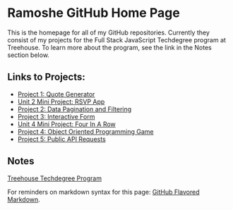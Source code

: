 # Ramoshe GitHub Home Page

This is the homepage for all of my GitHub repositories. Currently they consist of my projects for the Full Stack JavaScript Techdegree program at Treehouse. To learn more about the program, see the link in the Notes section below.


## Links to Projects:
 - [Project 1: Quote Generator](http://g.ramoshe.com/proj1-quoteGenerator/)
 - [Unit 2 Mini Project: RSVP App](http://g.ramoshe.com/unit2-RSVPapp/)
 - [Project 2: Data Pagination and Filtering](http://g.ramoshe.com/proj2-dataPagAndFilter)
 - [Project 3: Interactive Form](http://g.ramoshe.com/proj3-interactiveForm)
 - [Unit 4 Mini Project: Four In A Row](http://g.ramoshe.com/unit4-fourInARow/)
 - [Project 4: Object Oriented Programming Game](http://g.ramoshe.com/proj4-OOPGame)
 - [Project 5: Public API Requests](http://g.ramoshe.com/proj5-publicAPIRequests)


## Notes
[Treehouse Techdegree Program](https://teamtreehouse.com/techdegree)

For reminders on markdown syntax for this page:
[GitHub Flavored Markdown](https://guides.github.com/features/mastering-markdown/).
